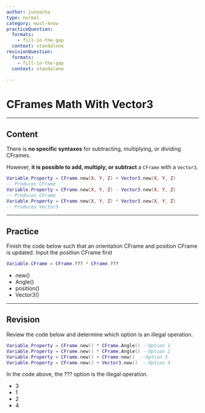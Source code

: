 ```yaml
---
author: junoocha
type: normal
category: must-know
practiceQuestion:
  formats:
    - fill-in-the-gap
  context: standalone
revisionQuestion:
  formats:
    - fill-in-the-gap
  context: standalone

---
```


# CFrames Math With Vector3 
---

## Content

There is **no specific syntaxes** for subtracting, multiplying, or dividing CFrames. 

However, **it is possible to add, multiply, or subtract** a `CFrame` with a `Vector3`. 

```lua
Variable.Property = CFrame.new(X, Y, Z) + Vector3.new(X, Y, Z) 
-- Produces CFrame
Variable.Property = CFrame.new(X, Y, Z) - Vector3.new(X, Y, Z)
-- Produces CFrame
Variable.Property = CFrame.new(X, Y, Z) * Vector3.new(X, Y, Z)
-- Produces Vector3
```
---

## Practice
Finish the code below such that an orientation CFrame and position CFrame is updated. Input the position CFrame first
```lua
Variable.CFrame = CFrame.??? * CFrame.???
```
- new()
- Angle()
- position()
- Vector3()
---

## Revision

Review the code below and determine which option is an illegal operation.
```lua
Variable.Property = CFrame.new() * CFrame.Angle() --Option 1
Variable.Property = CFrame.new() * CFrame.Angle() --Option 2
Variable.Property = CFrame.new() + CFrame.new()  --Option 3
Variable.Property = CFrame.new() + Vector3.new()  --Option 4
```
In the code above, the ??? option is the illegal operation.
- 3
- 1
- 2
- 4
